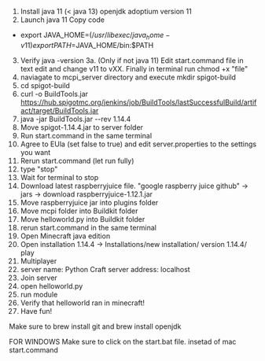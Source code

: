1. Install java 11 (< java 13) openjdk adoptium version 11
2. Launch java 11 Copy code
* export JAVA_HOME=$(/usr/libexec/java_home -v 11) export PATH=$JAVA_HOME/bin:$PATH
3. Verify java -version
3a. (Only if not java 11) Edit start.command file in text edit and change v11 to vXX. Finally in terminal run chmod +x "file" 
4. naviagate to mcpi_server directory and execute mkdir spigot-build
5. cd spigot-build
6. curl -o BuildTools.jar https://hub.spigotmc.org/jenkins/job/BuildTools/lastSuccessfulBuild/artifact/target/BuildTools.jar
7. java -jar BuildTools.jar --rev 1.14.4
8. Move spigot-1.14.4.jar to server folder
9. Run start.command in the same terminal 
10. Agree to EUla (set false to true) and edit server.properties to the settings you want
11. Rerun start.command (let run fully)
12. type "stop"
13. Wait for terminal to stop
14. Download latest raspberryjuice file. "google raspberry juice github" -> jars -> download raspberryjuice-1.12.1.jar 
15. Move raspberryjuice jar into plugins folder
16. Move mcpi folder into Buildkit folder
17. Move helloworld.py into Buildkit folder
18. rerun start.command in the same terminal
19. Open Minecraft java edition
20. Open installation 1.14.4 -> Installations/new installation/ version 1.14.4/ play
21. Multiplayer
22. server name: Python Craft server address: localhost 
23. Join server
24. open helloworld.py 
25. run module 
26. Verify that helloworld ran in minecraft!
27. Have fun!


Make sure to brew install git 
and brew install openjdk

FOR WINDOWS
Make sure to click on the start.bat file. insetad of mac start.command
